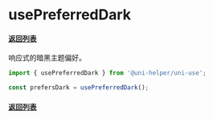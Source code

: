 # usePreferredDark

#### [返回列表](../readme.md)

响应式的暗黑主题偏好。

```typescript
import { usePreferredDark } from '@uni-helper/uni-use';

const prefersDark = usePreferredDark();
```

#### [返回列表](../readme.md)

